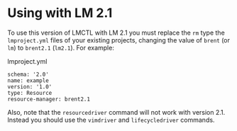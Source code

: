 # Using with LM 2.1

To use this version of LMCTL with LM 2.1 you must replace the `rm` type the `lmproject.yml` files of your existing projects, changing the value of `brent` (or `lm`) to `brent2.1` (`lm2.1`). For example:

lmproject.yml
```
schema: '2.0'
name: example
version: '1.0'
type: Resource
resource-manager: brent2.1
```

Also, note that the `resourcedriver` command will not work with version 2.1. Instead you should use the `vimdriver` and `lifecycledriver` commands.